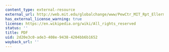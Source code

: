 ```yaml
---
content_type: external-resource
external_url: http://web.mit.edu/globalchange/www/PewCtr_MIT_Rpt_Ellerman.pdf
has_external_license_warning: true
license: https://en.wikipedia.org/wiki/All_rights_reserved
status: ''
title: PDF
uid: 2d20e3c0-ade3-408e-9438-4204bb6b1652
wayback_url: ''
---
```

